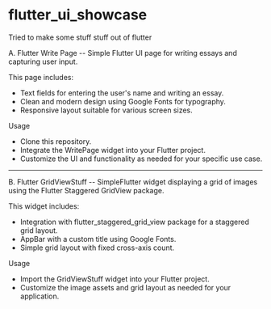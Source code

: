 # flutter_ui_showcase
Tried to make some stuff stuff out of flutter



A. Flutter Write Page
-- Simple Flutter UI page for writing essays and capturing user input. 

This page includes:
*  Text fields for entering the user's name and writing an essay.
*  Clean and modern design using Google Fonts for typography.
* Responsive layout suitable for various screen sizes.

Usage
* Clone this repository.
* Integrate the WritePage widget into your Flutter project.
* Customize the UI and functionality as needed for your specific use case.

--------------------


B. Flutter GridViewStuff
-- SimpleFlutter widget displaying a grid of images using the Flutter Staggered GridView package. 

This widget includes:
*  Integration with flutter_staggered_grid_view package for a staggered grid layout.
*  AppBar with a custom title using Google Fonts.
*  Simple grid layout with fixed cross-axis count.
  
Usage
*  Import the GridViewStuff widget into your Flutter project.
*  Customize the image assets and grid layout as needed for your application.



